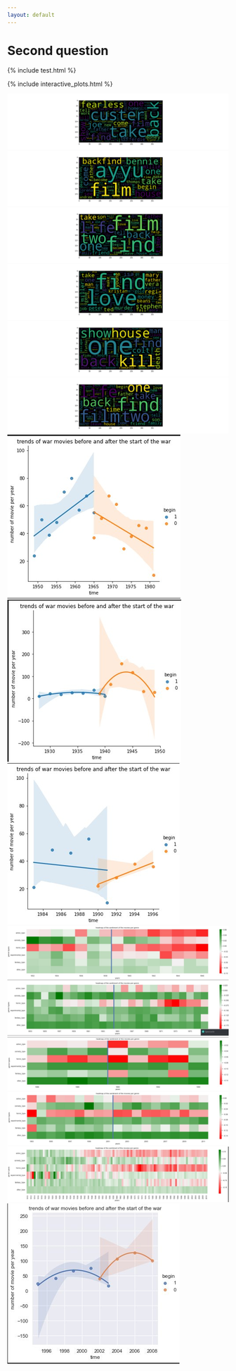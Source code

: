 ```yaml
---
layout: default
---
```


# Second question

{% include test.html %}


{% include interactive_plots.html %}


![image](assets/img/Images_site_bastien/afteraction.png)
![image](assets/img/Images_site_bastien/aftercomedy.png)
![image](assets/img/Images_site_bastien/afterrwar.png)
![image](assets/img/Images_site_bastien/beforeaction.png)
![image](assets/img/Images_site_bastien/beforecomedy.png)
![image](assets/img/Images_site_bastien/beforerwar.png)
![image](assets/img/Images_site_bastien/war_mivie_trend1965.jpg)
![image](assets/img/Images_site_bastien/war_movie_trend1939.jpg)
![image](assets/img/Images_site_bastien/war_movie_trend1990.jpg)
![image](assets/img/Images_site_bastien/heatmap_1939.jpg)
![image](assets/img/Images_site_bastien/heatmap_1964.jpg)
![image](assets/img/Images_site_bastien/heatmap_1990.jpg)
![image](assets/img/Images_site_bastien/heatmap_2002.jpg)
![image](assets/img/Images_site_bastien/heatmap_general.jpg)
![image](assets/img/Images_site_bastien/war_movie_trend2002.jpg)
